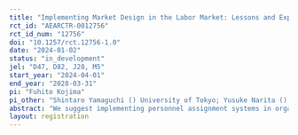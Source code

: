 ```yaml
---
title: "Implementing Market Design in the Labor Market: Lessons and Experimental Evaluation"
rct_id: "AEARCTR-0012756"
rct_id_num: "12756"
doi: "10.1257/rct.12756-1.0"
date: "2024-01-02"
status: "in_development"
jel: "D47, D82, J28, M5"
start_year: "2024-04-01"
end_year: "2028-03-31"
pi: "Fuhito Kojima"
pi_other: "Shintaro Yamaguchi () University of Tokyo; Yusuke Narita () Yale University; Hiroaki Odahara () University of Tokyo; Kan Kuno () University of Tokyo; Akira Matsushita () University of Tokyo; Kazuma Takakura () University of Tokyo"
abstract: "We suggest implementing personnel assignment systems in organizations using matching theory. Furthermore, we propose using a randomized controlled trial to evaluate the impact of the systems by measuring performance indicators such as labor productivity and desirable personnel assignments."
layout: registration
---
```


